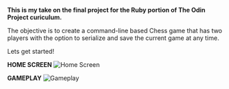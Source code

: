 **This is my take on the final project for the Ruby portion of The Odin Project curiculum.** 

The objective is to create a command-line based Chess game that has two players with the option to serialize and save the current game at any time. 

Lets get started! 

**HOME SCREEN** ![Home Screen](https://i.imgur.com/Z1n0eDx.png)
              

**GAMEPLAY** ![Gameplay](https://i.imgur.com/HP11lIU.png)

